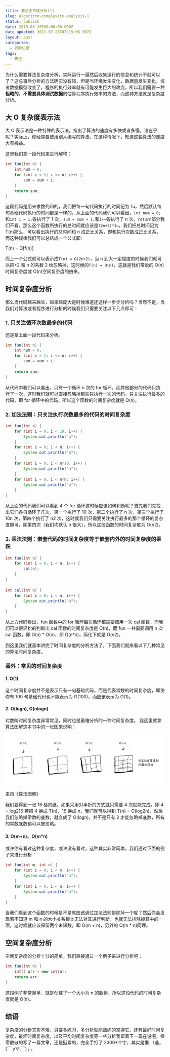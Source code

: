 ```yaml
---
title: 算法复杂度分析(1)
slug: algorithm-complexity-analysis-1
status: publish
date: 2019-08-28T00:00:00.000Z
date_updated: 2021-07-28T07:15:06.967Z
layout: post
categories:
  - 折腾记录
tags:
  - 算法
---
```


为什么需要算法复杂度分析，实际运行一遍然后收集运行的信息和统计不就可以了？这总事后分析的方法确实没有错，但是当环境发生变化，数据量发生变化，或者数据模型改变了，程序的执行效率就有可能发生巨大的改变，所以我们需要一种**粗略的**，**不需要具体测试数据**的估算程序执行效率的方法，而这种方法就是复杂度分析。

## 大 O 复杂度表示法

大 O 表示法是一种特殊的表示法，指出了算法的速度有多快或者多慢。谁在乎呢？实际上，你经常要使用别人编写的算法，在这种情况下，知道这些算法的速度大有裨益。

这里我们拿一段代码来进行解释：

```java
int fun(int n) {
    int num = 0;
    for (int i = 1; i <= n; i++) {
        sum = sum + i;
    }
    return sum;
}
```

这段代码是用来求数列和的，我们把每一句代码执行的时间记为 1u，然后默认每句基础代码执行的时间都是一样的，从上面的代码我们可以看出，`int num = 0;`和`int i = 1;`各执行了 1 次，`sum = sum + i;`和`i++`各执行了 n 次，`return`部分我们不看，那么这个函数所执行的总时间就应该是`(2n+2)*1u`，我们把总时间记为 T(n)那么，可以看出执行的总时间和 n 成正比关系，即和执行次数成正比关系，而这种规律我们可以总结成一个公式即:

T(n) = O\[f(n)\]

而上一个公式就可以表示成`T(n) = O(2n+2)`，当 n 到大一定程度的时候我们就可以把+2 和 n 的系数 2 给忽略掉，这时候的`T(n) = O(n)`，这就是我们常说的 O(n)时间复杂度或 O(n)空间复杂度的由来。

## 时间复杂度分析

那么当代码越来越长，越来越庞大是时候难道还这样一步步分析吗？当然不是，当我们对算法或者程序进行分析的时候我们只需要关注以下几点即可：

### 1\. 只关注循环次数最多的代码

还是拿上面一段代码来分析。

```java
int fun(int n) {
    int num = 0;
    for (int i = 1; i <= n; i++) {
        sum = sum + i;
    }
    return sum;
}
```

从代码中我们可以看出，只有一个循环 n 次的 for 循环，而其他部分的代码只执行了一次，这时我们就可以直接忽略掉那些只执行一次的代码，只关注执行最多的代码，即 for 循环中的代码，所以这个函数的时间复杂度就是 O(n)。

### 2\. 加法法则：只关注执行次数最多的代码的时间复杂度

```java
int fun(int n) {
    for (int i = 0; i < 10; i++) {
        System.out.println("a");
    }
    for (int i = 0; i < n; i++) {
        System.out.println("a");
    }
    for (int i = 0; i < n*10; i++) {
        System.out.println("a");
    }
    for (int i = 0; i < n*n; i++) {
        System.out.println("a");
    }
}
```

从上面的代码我们可以看到 4 个 for 循环这时候应该如何判断呢？首先我们先找出它们各自循环了几次，第一个执行了 10 次，第二个执行了 n 次，第三个执行了 10n 次，第四个执行了 n2 次，这时候我们只需要关注执行最多的那个循环的复杂度即可，即第四次（我们均默认 n 很大），所以这段函数的时间复杂度为 O(n2)。

### 3\. 乘法法则：嵌套代码的时间复杂度等于嵌套内外的时间复杂度的乘积

```java
int fun(int n) {
    for (int i = 0; i < n; i++) {
        cal(n);
    }
}

int cal(int n) {
    for (int i = 0; i < n; i++) {
        System.out.println("a");
    }
}
```

从上方代码看出，fun 函数中的 for 循环每次循环都需要调用一次 cal 函数，而我们可以很轻松的判断出 cal 函数的时间复杂度是 O(n)，而 fun 一共需要调用 n 次 cal 函数，即 O(n) \* O(n)，即 O(n\*n)，简化下就是 O(n2)。

到这里我们就基本讲完了时间复杂度的分析方法了，下面我们就来看以下几种常见 的算法时间复杂度。

### 番外：常见的时间复杂度

#### 1\. O(1)

这个时间复杂度并不是表示只有一句基础代码，而是代表常数的时间复杂度，即使你有 100 句基础代码也不能表示为 O(100)，而应该表示为 O(1)。

#### 2\. O(logn), **O(nlogn)**

对数阶时间复杂度非常常见，同时也是最难分析的一种时间复杂度。 我这里就拿算法图解这本书中的一张图来说明：

![](images/6ac78212-125a-46af-8cc1-f1045c7aff5a.jpg)

来自《算法图解》

我们要得到一张 16 格的纸，如果采用对半折的方式就只需要 4 次就能完成，即 4 = log216 若把 4 换成 T(n)，16 换成 n，我们就可以得到 T(n) = O(log2n)，然后我们忽略掉常数的底数，就变成了 O(logn)，并不是只有 2 才能忽略掉底数，所有的常数底数都可以被忽略。

#### 3\. **O(m+n)、O(m\*n)**

或许你有看过这种复杂度，或许没有看过，这种其实非常简单，我们通过下面的例子来进行分析：

```java
int fun(int m, int n) {
    for (int i = 0; i < m; i++) {
        System.out.println("a");
    }
    for (int i = 0; i < n; i++) {
        System.out.println("a");
    }
}
```

当我们看到这个函数的时候是不是就应该通过加法法则排除掉一个呢？然后你会发现若不知道 m 和 n 的大小关系根本无法对其进行判断，也就无法排除掉其中的一项，这时候就应该保留两个未知数，即 O(m + n)，另外的 O(m \* n)同理。

## 空间复杂度分析

空间复杂度的分析十分的简单，我们直接通过一个例子来进行分析吧：

```java
int fun(int n) {
    int[] arr = new int[n];
    return arr;
}
```

这段例子非常简单，就是创建了一个大小为 n 的数组，所以这段代码的时间复杂度就是 O(n)。

## 结语

复杂度的分析其实不难，只要多练习，多分析就能熟练的掌握它，还有最好时间复杂度，最坏时间复杂度，以及平均时间复杂度等一些分析我留着下一篇在说吧，零零散散的写了一篇文章，还是挺累的，完全手打了 2300+个字，其实是懒 （逃，(￣ y▽,￣)╭ 。
